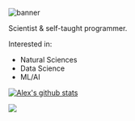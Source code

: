 ![banner](https://user-images.githubusercontent.com/101715326/158585781-04004098-f9e2-40c3-9350-010361799459.png)

Scientist & self-taught programmer.

Interested in:
- Natural Sciences
- Data Science
- ML/AI

[![Alex's github stats](https://github-readme-stats.vercel.app/api?username=escasinas&theme=monokai&show_icons=true)](https://github.com/escasinas)

![](https://komarev.com/ghpvc/?username=escasinas&color=orange)
